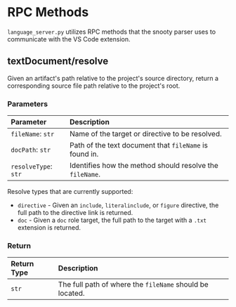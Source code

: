 # RPC Methods

`language_server.py` utilizes RPC methods that the snooty parser uses to communicate with the VS Code extension.

## textDocument/resolve
Given an artifact's path relative to the project's source directory, return a corresponding source file path relative to the project's root.

### Parameters

| Parameter           | Description                                              |
| :------------------ | :------------------------------------------------------- |
|`fileName`: `str`    | Name of the target or directive to be resolved.          |
|`docPath`: `str`     | Path of the text document that `fileName` is found in.   |
|`resolveType`: `str` | Identifies how the method should resolve the `fileName`. |

Resolve types that are currently supported:
* `directive` - Given an `include`, `literalinclude`, or `figure` directive, the full path to the directive link is returned.
* `doc` - Given a `doc` role target, the full path to the target with a `.txt` extension is returned.

### Return
| Return Type | Description                                              |
| :---------- | :------------------------------------------------------- |
| `str`       | The full path of where the `fileName` should be located. |